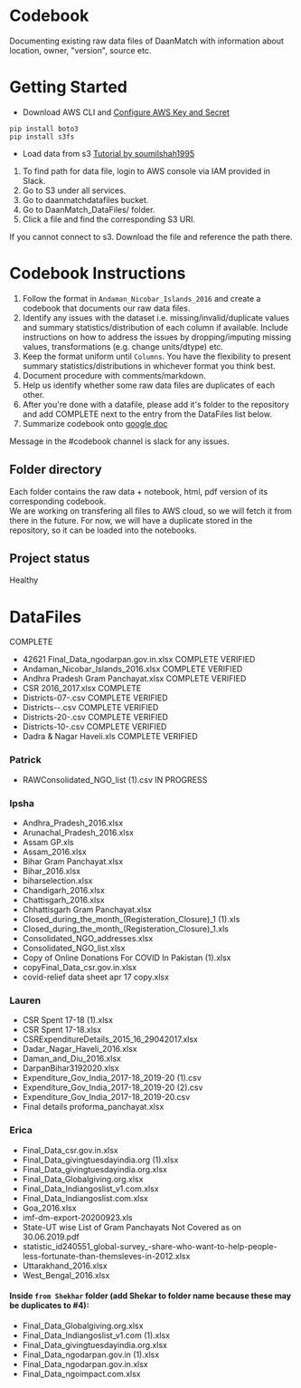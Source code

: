 # Codebook
Documenting existing raw data files of DaanMatch with information about location, owner, "version", source etc.

# Getting Started
- Download AWS CLI and [Configure AWS Key and Secret](https://docs.aws.amazon.com/cli/latest/userguide/cli-chap-welcome.html)
```
pip install boto3
pip install s3fs
```

- Load data from s3 [Tutorial by soumilshah1995](https://www.youtube.com/watch?v=2hfCRrmFcH0)
1. To find path for data file, login to AWS console via IAM provided in Slack. 
2. Go to S3 under all services.
3. Go to daanmatchdatafiles bucket.
4. Go to DaanMatch_DataFiles/ folder.
5. Click a file and find the corresponding S3 URI.

If you cannot connect to s3. Download the file and reference the path there.

# Codebook Instructions
1. Follow the format in ```Andaman_Nicobar_Islands_2016``` and create a codebook that documents our raw data files.
2. Identify any issues with the dataset i.e. missing/invalid/duplicate values and summary statistics/distribution of each column if available. Include instructions on how to address the issues by dropping/imputing missing values, transformations (e.g. change units/dtype) etc.
3. Keep the format uniform until ```Columns```. You have the flexibility to present summary statistics/distributions in whichever format you think best.
4. Document procedure with comments/markdown.
5. Help us identify whether some raw data files are duplicates of each other.
6. After you're done with a datafile, please add it's folder to the repository and add COMPLETE next to the entry from the DataFiles list below.
7. Summarize codebook onto [google doc](https://docs.google.com/document/d/1gvOvektpmYQeWOvreYzMEHdHcE9J2ZtRva9f92SdYbY/edit)

Message in the #codebook channel is slack for any issues.

## Folder directory
Each folder contains the raw data + notebook, html, pdf version of its corresponding codebook.  
We are working on transfering all files to AWS cloud, so we will fetch it from there in the future. For now, we will have a duplicate stored in the repository, so it can be loaded into the notebooks.

## Project status
Healthy

# DataFiles
COMPLETE
- 42621 Final_Data_ngodarpan.gov.in.xlsx COMPLETE VERIFIED
- Andaman_Nicobar_Islands_2016.xlsx COMPLETE VERIFIED
- Andhra Pradesh Gram Panchayat.xlsx COMPLETE VERIFIED
- CSR 2016_2017.xlsx COMPLETE
- Districts-07-.csv COMPLETE VERIFIED
- Districts--.csv COMPLETE VERIFIED
- Districts-20-.csv COMPLETE VERIFIED
- Districts-10-.csv COMPLETE VERIFIED
- Dadra & Nagar Haveli.xls COMPLETE VERIFIED


### Patrick
- RAWConsolidated_NGO_list (1).csv IN PROGRESS

### Ipsha
- Andhra_Pradesh_2016.xlsx
- Arunachal_Pradesh_2016.xlsx
- Assam GP.xls
- Assam_2016.xlsx
- Bihar Gram Panchayat.xlsx
- Bihar_2016.xlsx
- biharselection.xlsx
- Chandigarh_2016.xlsx
- Chattisgarh_2016.xlsx
- Chhattisgarh Gram Panchayat.xlsx
- Closed_during_the_month_(Registeration_Closure)_1 (1).xls
- Closed_during_the_month_(Registeration_Closure)_1.xls
- Consolidated_NGO_addresses.xlsx
- Consolidated_NGO_list.xlsx
- Copy of Online Donations For COVID In Pakistan  (1).xlsx
- copyFinal_Data_csr.gov.in.xlsx
- covid-relief data sheet apr 17 copy.xlsx

### Lauren
- CSR Spent 17-18 (1).xlsx
- CSR Spent 17-18.xlsx
- CSRExpenditureDetails_2015_16_29042017.xlsx
- Dadar_Nagar_Haveli_2016.xlsx
- Daman_and_Diu_2016.xlsx
- DarpanBihar3192020.xlsx
- Expenditure_Gov_India_2017-18_2019-20 (1).csv
- Expenditure_Gov_India_2017-18_2019-20 (2).csv
- Expenditure_Gov_India_2017-18_2019-20.csv
- Final details proforma_panchayat.xlsx

### Erica
- Final_Data_csr.gov.in.xlsx
- Final_Data_givingtuesdayindia.org (1).xlsx
- Final_Data_givingtuesdayindia.org.xlsx
- Final_Data_Globalgiving.org.xlsx
- Final_Data_Indiangoslist_v1.com.xlsx
- Final_Data_Indiangoslist.com.xlsx
- Goa_2016.xlsx
- imf-dm-export-20200923.xls
- State-UT wise List of Gram Panchayats Not Covered as on 30.06.2019.pdf
- statistic_id240551_global-survey_-share-who-want-to-help-people-less-fortunate-than-themsleves-in-2012.xlsx
- Uttarakhand_2016.xlsx
- West_Bengal_2016.xlsx
#### Inside ```from Shekhar``` folder (add Shekar to folder name because these may be duplicates to #4):
- Final_Data_Globalgiving.org.xlsx
- Final_Data_Indiangoslist_v1.com (1).xlsx
- Final_Data_givingtuesdayindia.org.xlsx
- Final_Data_ngodarpan.gov.in (1).xlsx
- Final_Data_ngodarpan.gov.in.xlsx
- Final_Data_ngoimpact.com.xlsx
